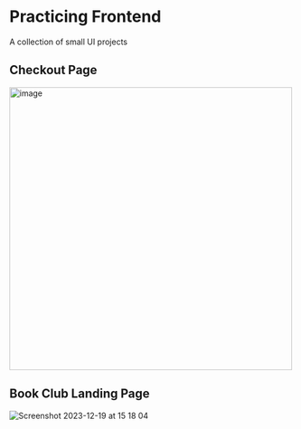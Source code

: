 # Practicing Frontend
A collection of small UI projects 

## Checkout Page

<img src="https://github.com/ImKelp/Practicing-Frontend/assets/64978825/9c82a2dd-d1be-42e7-870a-3ebd96a0a308" alt="image" width="500" height="auto">

## Book Club Landing Page

![Screenshot 2023-12-19 at 15 18 04](https://github.com/ImKelp/Practicing-Frontend/assets/64978825/688aee62-3f2a-4246-9fea-ca39b0ead007)

